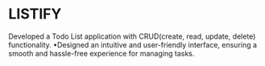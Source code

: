 # LISTIFY
Developed a Todo List application with CRUD(create, read, update, delete) functionality. 
•Designed an intuitive and user-friendly interface, ensuring a smooth and hassle-free experience for managing tasks.
